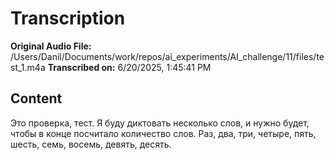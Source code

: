 # Transcription

**Original Audio File:** /Users/Danil/Documents/work/repos/ai_experiments/AI_challenge/11/files/test_1.m4a
**Transcribed on:** 6/20/2025, 1:45:41 PM

## Content

Это проверка, тест. Я буду диктовать несколько слов, и нужно будет, чтобы в конце посчитало количество слов. Раз, два, три, четыре, пять, шесть, семь, восемь, девять, десять.
